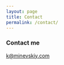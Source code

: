 ```yaml
---
layout: page
title: Contact
permalink: /contact/
---
```


### Contact me

[k@minevskiy.com](mailto:k@minevskiy.com)

